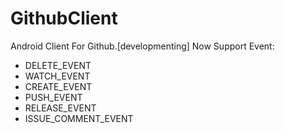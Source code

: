 # GithubClient
Android Client For Github.[developmenting]
Now Support Event:
- DELETE_EVENT
- WATCH_EVENT
- CREATE_EVENT
- PUSH_EVENT
- RELEASE_EVENT
- ISSUE_COMMENT_EVENT
